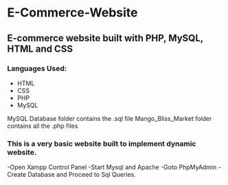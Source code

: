 # E-Commerce-Website
## E-commerce website built with PHP, MySQL, HTML and CSS
### Languages Used:
- HTML
- CSS
- PHP
- MySQL

MySQL Database folder contains the .sql file
 Mango_Bliss_Market folder contains all the .php files

### This is a very basic website built to implement dynamic website.
-Open Xampp Control Panel
-Start Mysql and Apache
-Goto PhpMyAdmin
-Create Database and Proceed to Sql Queries.
